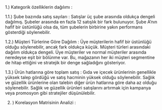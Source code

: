 1.) Kategorik özelliklerin dağılımı :
  
  1.1.) Şube bazında satış sayıları :
    Satışlar üç şube arasında oldukça dengeli dağılmış. Şubeler arasında en fazla 12 satışlık bir fark bulunuyor.
    Şube A’nın hafif bir üstünlüğü olsa da, tüm şubelerin birbirine yakın performans gösterdiği söylenebilir.
  
  1.2.)  Müşteri Türlerine Göre Dağılım :
    Üye müşterilerin hafif bir üstünlüğü olduğu söylenebilir, ancak fark oldukça küçük.
    Müşteri türleri arasındaki dağılım oldukça dengeli. Üye müşteriler ve normal müşteriler arasında neredeyse eşit bir bölünme var.
    Bu, mağazanın her iki müşteri segmentine de hitap ettiğini ve stratejik bir denge sağladığını gösteriyor.

  1.3.) Ürün hatlarına göre toplam satış :
    Gıda ve içecek ürünlerinin genellikle yüksek talep gördüğü ve satış hacminin yüksek olduğu söylenebilir.
    Sağlık ve güzellik ürünlerine olan talebin diğer ürün hatlarına göre daha az olduğu söylenebilir.
    Sağlık ve güzellik ürünleri satışlarını artırmak için kampanya veya promosyon gibi stratejiler düşünülebilir.

2. ) Korelasyon Matrisinin Analizi :

   











